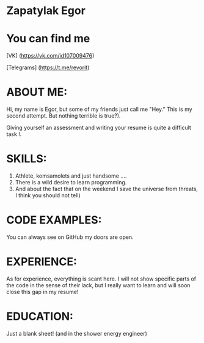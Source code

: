 # Zapatylak Egor

# You can find me
[VK] (https://vk.com/id107009476)

[Telegrams] (https://t.me/revorit)

# ABOUT ME:

Hi, my name is Egor, but some of my friends just call me "Hey." This is my second attempt. But nothing terrible is true?).

Giving yourself an assessment and writing your resume is quite a difficult task !.

# SKILLS:

1. Athlete, komsamolets and just handsome ....
2. There is a wild desire to learn programming.
3. And about the fact that on the weekend I save the universe from threats, I think you should not tell)

# CODE EXAMPLES:

You can always see on GitHub my doors are open.

# EXPERIENCE:

As for experience, everything is scant here. I will not show specific parts of the code in the sense of their lack, but I really want to learn and will soon close this gap in my resume!

# EDUCATION:

Just a blank sheet! (and in the shower energy engineer)
